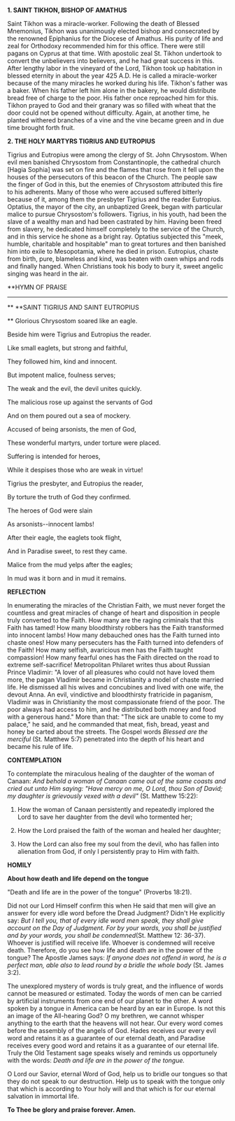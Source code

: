
**1. SAINT TIKHON, BISHOP OF AMATHUS**

Saint Tikhon was a miracle-worker. Following the death of Blessed Mnemonius, Tikhon was unanimously elected bishop and consecrated by the renowned Epiphanius for the Diocese of Amathus. His purity of life and zeal for Orthodoxy recommended him for this office. There were still pagans on Cyprus at that time. With apostolic zeal St. Tikhon undertook to convert the unbelievers into believers, and he had great success in this. After lengthy labor in the vineyard of the Lord, Tikhon took up habitation in blessed eternity in about the year 425 A.D. He is called a miracle-worker because of the many miracles he worked during his life. Tikhon's father was a baker. When his father left him alone in the bakery, he would distribute bread free of charge to the poor. His father once reproached him for this. Tikhon prayed to God and their granary was so filled with wheat that the door could not be opened without difficulty. Again, at another time, he planted withered branches of a vine and the vine became green and in due time brought forth fruit.

**2. THE HOLY MARTYRS TIGRIUS AND EUTROPIUS**

Tigrius and Eutropius were among the clergy of St. John Chrysostom. When evil men banished Chrysostom from Constantinople, the cathedral church [Hagia Sophia] was set on fire and the flames that rose from it fell upon the houses of the persecutors of this beacon of the Church. The people saw the finger of God in this, but the enemies of Chrysostom attributed this fire to his adherents. Many of those who were accused suffered bitterly because of it, among them the presbyter Tigrius and the reader Eutropius. Optatius, the mayor of the city, an unbaptized Greek, began with particular malice to pursue Chrysostom's followers. Tigrius, in his youth, had been the slave of a wealthy man and had been castrated by him. Having been freed from slavery, he dedicated himself completely to the service of the Church, and in this service he shone as a bright ray. Optatius subjected this "meek, humble, charitable and hospitable" man to great tortures and then banished him into exile to Mesopotamia, where he died in prison. Eutropius, chaste from birth, pure, blameless and kind, was beaten with oxen whips and rods and finally hanged. When Christians took his body to bury it, sweet angelic singing was heard in the air.


**HYMN OF PRAISE
**** 
**
**SAINT TIGRIUS AND SAINT EUTROPIUS

**
Glorious Chrysostom soared like an eagle.
 

Beside him were Tigrius and Eutropius the reader.
 

Like small eaglets, but strong and faithful,
 

They followed him, kind and innocent.
 

But impotent malice, foulness serves;
 

The weak and the evil, the devil unites quickly.
 

The malicious rose up against the servants of God


And on them poured out a sea of mockery.
 

Accused of being arsonists, the men of God,
 

These wonderful martyrs, under torture were placed.
 

Suffering is intended for heroes,
 

While it despises those who are weak in virtue!
 

Tigrius the presbyter, and Eutropius the reader,
 

By torture the truth of God they confirmed.


The heroes of God were slain
 

As arsonists--innocent lambs!
 

After their eagle, the eaglets took flight,
 

And in Paradise sweet, to rest they came.
 

Malice from the mud yelps after the eagles;
 

In mud was it born and in mud it remains.
 

**REFLECTION**

In enumerating the miracles of the Christian Faith, we must never forget the countless and great miracles of change of heart and disposition in people truly converted to the Faith. How many are the raging criminals that this Faith has tamed! How many bloodthirsty robbers has the Faith transformed into innocent lambs! How many debauched ones has the Faith turned into chaste ones! How many persecuters has the Faith turned into defenders of the Faith! How many selfish, avaricious men has the Faith taught compassion! How many fearful ones has the Faith directed on the road to extreme self-sacrifice! Metropolitan Philaret writes thus about Russian Prince Vladimir: "A lover of all pleasures who could not have loved them more, the pagan Vladimir became in Christianity a model of chaste married life. He dismissed all his wives and concubines and lived with one wife, the devout Anna. An evil, vindictive and bloodthirsty fratricide in paganism, Vladimir was in Christianity the most compassionate friend of the poor. The poor always had access to him, and he distributed both money and food with a generous hand." More than that: "The sick are unable to come to my palace," he said, and he commanded that meat, fish, bread, yeast and honey be carted about the streets. The Gospel words *Blessed are the merciful* (St. Matthew 5:7) penetrated into the depth of his heart and became his rule of life.


**CONTEMPLATION**


To contemplate the miraculous healing of the daughter of the woman of Canaan: *And behold a woman of Canaan came out of the same coasts and cried out unto Him saying: "Have mercy on me, O Lord, thou Son of David; my daughter is grievously vexed with a devil"* (St. Matthew 15:22):

1.  How the woman of Canaan persistently and repeatedly implored the Lord to save her daughter from the devil who tormented her;

1.  How the Lord praised the faith of the woman and healed her daughter;

1.  How the Lord can also free my soul from the devil, who has fallen into alienation from God, if only I persistently pray to Him with faith.


**HOMILY**


**About how death and life depend on the tongue**

"Death and life are in the power of the tongue" (Proverbs 18:21).

Did not our Lord Himself confirm this when He said that men will give an answer for every idle word before the Dread Judgment? Didn't He explicitly say: *But I tell you, that of every idle word men speak, they shall give account on the Day of Judgment. For by your words, you shall be justified and by your words, you shall be condemned*(St. Matthew 12: 36-37). Whoever is justified will receive life. Whoever is condemned will receive death. Therefore, do you see how life and death are in the power of the tongue? The Apostle James says: *If anyone does not offend in word, he is a perfect man, able also to lead round by a bridle the whole body* (St. James 3:2).

The unexplored mystery of words is truly great, and the influence of words cannot be measured or estimated. Today the words of men can be carried by artificial instruments from one end of our planet to the other. A word spoken by a tongue in America can be heard by an ear in Europe. Is not this an image of the All-hearing God? O my brethren, we cannot whisper anything to the earth that the heavens will not hear. Our every word comes before the assembly of the angels of God. Hades receives our every evil word and retains it as a guarantee of our eternal death, and Paradise receives every good word and retains it as a guarantee of our eternal life. Truly the Old Testament sage speaks wisely and reminds us opportunely with the words: *Death and life are in the power of the tongue.*

O Lord our Savior, eternal Word of God, help us to bridle our tongues so that they do not speak to our destruction. Help us to speak with the tongue only that which is according to Your holy will and that which is for our eternal salvation in immortal life.

**To Thee be glory and praise forever. Amen.**
